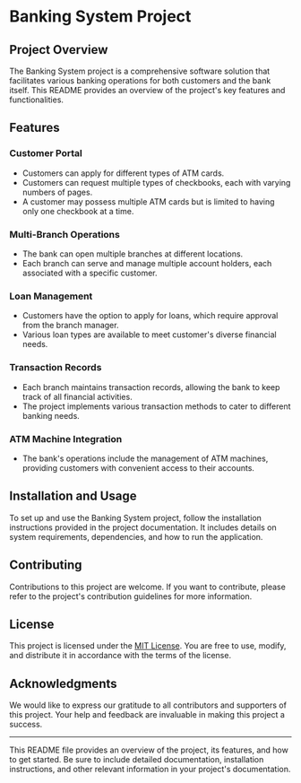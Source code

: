 # Banking System Project

## Project Overview

The Banking System project is a comprehensive software solution that facilitates various banking operations for both customers and the bank itself. This README provides an overview of the project's key features and functionalities.

## Features

### Customer Portal

- Customers can apply for different types of ATM cards.
- Customers can request multiple types of checkbooks, each with varying numbers of pages.
- A customer may possess multiple ATM cards but is limited to having only one checkbook at a time.

### Multi-Branch Operations

- The bank can open multiple branches at different locations.
- Each branch can serve and manage multiple account holders, each associated with a specific customer.

### Loan Management

- Customers have the option to apply for loans, which require approval from the branch manager.
- Various loan types are available to meet customer's diverse financial needs.

### Transaction Records

- Each branch maintains transaction records, allowing the bank to keep track of all financial activities.
- The project implements various transaction methods to cater to different banking needs.

### ATM Machine Integration

- The bank's operations include the management of ATM machines, providing customers with convenient access to their accounts.

## Installation and Usage

To set up and use the Banking System project, follow the installation instructions provided in the project documentation. It includes details on system requirements, dependencies, and how to run the application.

## Contributing

Contributions to this project are welcome. If you want to contribute, please refer to the project's contribution guidelines for more information.

## License

This project is licensed under the [MIT License](LICENSE). You are free to use, modify, and distribute it in accordance with the terms of the license.

## Acknowledgments

We would like to express our gratitude to all contributors and supporters of this project. Your help and feedback are invaluable in making this project a success.

---

This README file provides an overview of the project, its features, and how to get started. Be sure to include detailed documentation, installation instructions, and other relevant information in your project's documentation.
